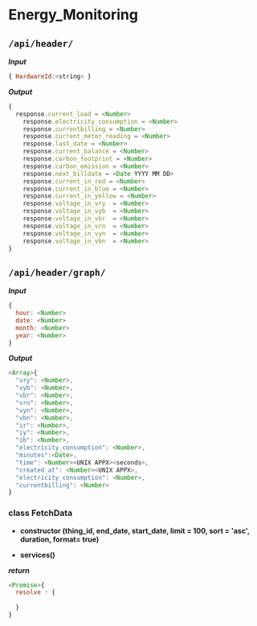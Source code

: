 # Energy_Monitoring

## `/api/header/`

***Input***

```js
{ HardwareId:<string> }
```

***Output***

```js
{
  response.current_load = <Number>
    response.electricity_consumption = <Number>
    response.currentbilling = <Number>
    response.current_meter_reading = <Number>
    response.last_date = <Number>
    response.current_balance = <Number>
    response.carbon_footprint = <Number>
    response.carbon_emission = <Number>
    response.next_billdate = <Date YYYY MM DD>
    response.current_in_red = <Number>
    response.current_in_blue = <Number>
    response.current_in_yellow = <Number>
    response.voltage_in_vry  = <Number>
    response.voltage_in_vyb  = <Number>
    response.voltage_in_vbr  = <Number>
    response.voltage_in_vrn  = <Number>
    response.voltage_in_vyn  = <Number>
    response.voltage_in_vbn  = <Number>
}
```

## `/api/header/graph/`


***Input***

```js
{ 
  hour: <Number>
  date: <Number>
  month: <Number>
  year: <Number>
}
```

***Output***
```js
<Array>{
  "vry": <Number>,
  "vyb": <Number>,
  "vbr": <Number>,
  "vrn": <Number>,
  "vyn": <Number>,
  "vbn": <Number>,
  "ir": <Number>,
  "iy": <Number>,
  "ib": <Number>,
  "electricity_consumption": <Number>,
  "minutes":<Date>,
  "time": <Number><UNIX APPX><seconds>,
  "created_at": <Number><UNIX APPX>,
  "electricity_consumption": <Number>,
  "currentbilling": <Number>
}
```

### class FetchData

- **constructor (thing_id, end_date, start_date, limit = 100, sort = 'asc', duration, format= true)**

- **services()**

***return***

```js
<Promise>{
  resolve : {
    
  }
}
```
